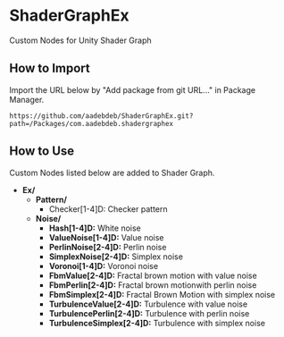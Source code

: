 # ShaderGraphEx

Custom Nodes for Unity Shader Graph

## How to Import

Import the URL below by "Add package from git URL..." in Package Manager.

```
https://github.com/aadebdeb/ShaderGraphEx.git?path=/Packages/com.aadebdeb.shadergraphex
```

## How to Use

Custom Nodes listed below are added to Shader Graph.

- **Ex/**
    - **Pattern/**
        - Checker[1-4]D: Checker pattern
    - **Noise/**
        - **Hash[1-4]D:** White noise
        - **ValueNoise[1-4]D:** Value noise
        - **PerlinNoise[2-4]D:** Perlin noise
        - **SimplexNoise[2-4]D:** Simplex noise
        - **Voronoi[1-4]D:** Voronoi noise
        - **FbmValue[2-4]D:** Fractal brown motion with value noise
        - **FbmPerlin[2-4]D:** Fractal brown motionwith perlin noise
        - **FbmSimplex[2-4]D:** Fractal Brown Motion with simplex noise
        - **TurbulenceValue[2-4]D:** Turbulence with value noise
        - **TurbulencePerlin[2-4]D:** Turbulence with perlin noise
        - **TurbulenceSimplex[2-4]D:** Turbulence with simplex noise
